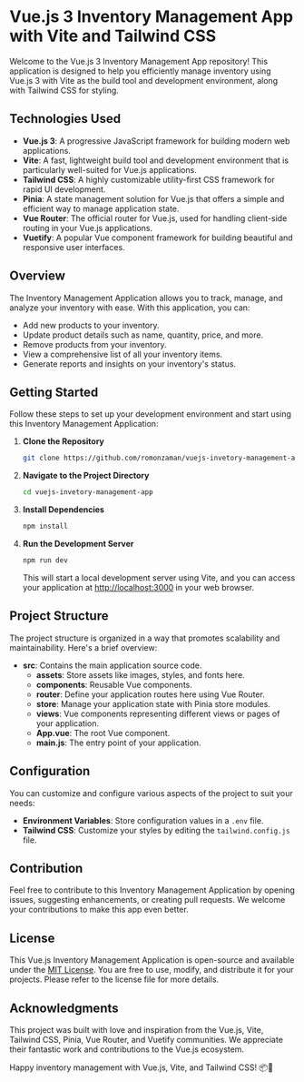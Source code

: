 # Vue.js 3 Inventory Management App with Vite and Tailwind CSS

Welcome to the Vue.js 3 Inventory Management App repository! This application is designed to help you efficiently manage inventory using Vue.js 3 with Vite as the build tool and development environment, along with Tailwind CSS for styling.

## Technologies Used

- **Vue.js 3**: A progressive JavaScript framework for building modern web applications.
- **Vite**: A fast, lightweight build tool and development environment that is particularly well-suited for Vue.js applications.
- **Tailwind CSS**: A highly customizable utility-first CSS framework for rapid UI development.
- **Pinia**: A state management solution for Vue.js that offers a simple and efficient way to manage application state.
- **Vue Router**: The official router for Vue.js, used for handling client-side routing in your Vue.js applications.
- **Vuetify**: A popular Vue component framework for building beautiful and responsive user interfaces.

## Overview

The Inventory Management Application allows you to track, manage, and analyze your inventory with ease. With this application, you can:

- Add new products to your inventory.
- Update product details such as name, quantity, price, and more.
- Remove products from your inventory.
- View a comprehensive list of all your inventory items.
- Generate reports and insights on your inventory's status.

## Getting Started

Follow these steps to set up your development environment and start using this Inventory Management Application:

1. **Clone the Repository**

   ```bash
   git clone https://github.com/romonzaman/vuejs-invetory-management-app.git
   ```

2. **Navigate to the Project Directory**

   ```bash
   cd vuejs-invetory-management-app
   ```

3. **Install Dependencies**

   ```bash
   npm install
   ```

4. **Run the Development Server**

   ```bash
   npm run dev
   ```

   This will start a local development server using Vite, and you can access your application at [http://localhost:3000](http://localhost:3000) in your web browser.

## Project Structure

The project structure is organized in a way that promotes scalability and maintainability. Here's a brief overview:

- **src**: Contains the main application source code.
  - **assets**: Store assets like images, styles, and fonts here.
  - **components**: Reusable Vue components.
  - **router**: Define your application routes here using Vue Router.
  - **store**: Manage your application state with Pinia store modules.
  - **views**: Vue components representing different views or pages of your application.
  - **App.vue**: The root Vue component.
  - **main.js**: The entry point of your application.

## Configuration

You can customize and configure various aspects of the project to suit your needs:

- **Environment Variables**: Store configuration values in a `.env` file.
- **Tailwind CSS**: Customize your styles by editing the `tailwind.config.js` file.

## Contribution

Feel free to contribute to this Inventory Management Application by opening issues, suggesting enhancements, or creating pull requests. We welcome your contributions to make this app even better.

## License

This Vue.js Inventory Management Application is open-source and available under the [MIT License](LICENSE). You are free to use, modify, and distribute it for your projects. Please refer to the license file for more details.


## Acknowledgments

This project was built with love and inspiration from the Vue.js, Vite, Tailwind CSS, Pinia, Vue Router, and Vuetify communities. We appreciate their fantastic work and contributions to the Vue.js ecosystem.

Happy inventory management with Vue.js, Vite, and Tailwind CSS! 📦🚀
